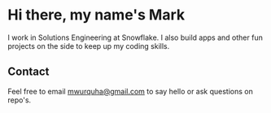 
# Hi there, my name's Mark

I work in Solutions Engineering at Snowflake. I also build apps and other fun projects on the side to keep up my coding skills. 


## Contact

Feel free to email mwurquha@gmail.com to say hello or ask questions on repo's.

